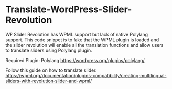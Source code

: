 # Translate-WordPress-Slider-Revolution

WP Slider Revolution has WPML support but lack of native Polylang support. This code snippet is to fake that the WPML plugin is loaded and the slider revolution will enable all the translation functions and allow users to translate sliders using Polylang plugin.

Required Plugin: Polylang
https://wordpress.org/plugins/polylang/

Follow this guide on how to translate slider.
https://wpml.org/documentation/plugins-compatibility/creating-multilingual-sliders-with-revolution-slider-and-wpml/
